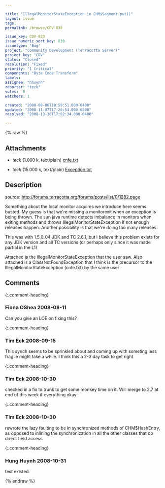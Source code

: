 ```yaml
---

title: "IllegalMonitorStateException in CHM$Segment.put()"
layout: issue
tags: 
permalink: /browse/CDV-830

issue_key: CDV-830
issue_numeric_sort_key: 830
issuetype: "Bug"
project: "Community Development (Terracotta Server)"
project_key: "CDV"
status: "Closed"
resolution: "Fixed"
priority: "1 Critical"
components: "Byte Code Transform"
labels: 
assignee: "hhuynh"
reporter: "teck"
votes:  0
watchers: 1

created: "2008-08-06T18:59:51.000-0400"
updated: "2008-11-07T17:20:54.000-0500"
resolved: "2008-10-30T17:02:34.000-0400"

---
```




{% raw %}


## Attachments

* <em>teck</em> (1.000 k, text/plain) [cnfe.txt](/attachments/CDV/CDV-830/cnfe.txt)

* <em>teck</em> (15.000 k, text/plain) [Exception.txt](/attachments/CDV/CDV-830/Exception.txt)




## Description

<div markdown="1" class="description">

source: http://forums.terracotta.org/forums/posts/list/0/1282.page

Something about the local monitor acquires we introduce here seems busted. My guess is that we're missing a monitorexit when an exception is being thrown. The sun java runtime detects imbalance in monitors when exiting methods and throws IllegalMonitorStateException if not enough releases happen. Another possibility is that we're doing too many releases.

This was with 1.5.0\_04 JDK and TC 2.6.1, but I believe this problem exists for any JDK version and all TC versions (or perhaps only since it was made partial in the L1)

Attached is the IllegalMonitorStateException that the user saw. Also attached is a ClassNotFoundException that I think is the precursor to the IllegalMonitorStateException (cnfe.txt) by the same user


</div>

## Comments


{:.comment-heading}
### **Fiona OShea** <span class="date">2008-08-11</span>

<div markdown="1" class="comment">

Can you give an LOE on fixing this?

</div>


{:.comment-heading}
### **Tim Eck** <span class="date">2008-09-15</span>

<div markdown="1" class="comment">

This synch seems to be sprinkled about and coming up with someting less fragile might take a while. I think this a 2-3 day task to get right


</div>


{:.comment-heading}
### **Tim Eck** <span class="date">2008-10-30</span>

<div markdown="1" class="comment">

checked in a fix to trunk to get some monkey time on it. Will merge to 2.7 at end of this week if everything okay

</div>


{:.comment-heading}
### **Tim Eck** <span class="date">2008-10-30</span>

<div markdown="1" class="comment">

rewrote the lazy faulting to be in synchronized methods of CHM$HashEntry, as opposed to inlining the synchronization in all the other classes that do direct field access


</div>


{:.comment-heading}
### **Hung Huynh** <span class="date">2008-10-31</span>

<div markdown="1" class="comment">

test existed

</div>



{% endraw %}
